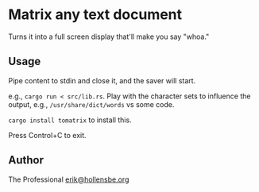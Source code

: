 # Matrix any text document

Turns it into a full screen display that'll make you say "whoa."

## Usage

Pipe content to stdin and close it, and the saver will start.

e.g., `cargo run < src/lib.rs`. Play with the character sets to influence the output, e.g., `/usr/share/dict/words` vs some code.

`cargo install tomatrix` to install this.

Press Control+C to exit.

## Author

The Professional <erik@hollensbe.org>
